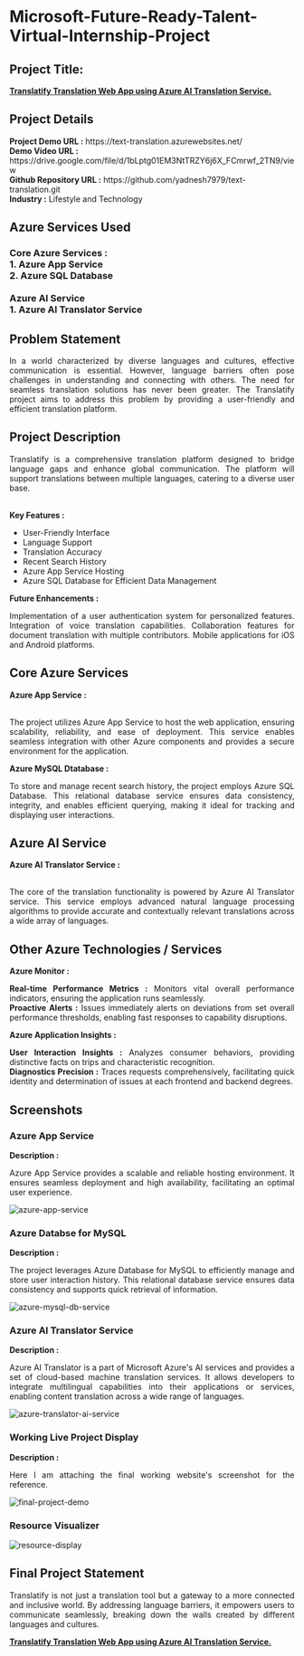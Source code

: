 <h1>Microsoft-Future-Ready-Talent-Virtual-Internship-Project </h1>
<h2>Project Title:</h2><b><a href="https://text-translation.azurewebsites.net/">Translatify Translation Web App using Azure AI Translation Service.</b></a>
<br>
<h2>Project Details</h2>
<b>Project Demo URL :</b> https://text-translation.azurewebsites.net/ <br>
<b>Demo Video URL :</b> https://drive.google.com/file/d/1bLptg01EM3NtTRZY6j6X_FCmrwf_2TN9/view <br>
<b>Github Repository URL :</b> https://github.com/yadnesh7979/text-translation.git <br>
<b>Industry :</b> Lifestyle and Technology<br>
<h2>Azure Services Used</h2>
<h3>
Core Azure Services : <br>
1. Azure App Service <br>
2. Azure SQL Database <br> <br>
Azure AI Service <br>
1. Azure AI Translator Service
</h3>
<h2>Problem Statement</h2>
<p align="justify">In a world characterized by diverse languages and cultures, effective communication is essential. However, language barriers often pose challenges in understanding and connecting with others. The need for seamless translation solutions has never been greater. The Translatify project aims to address this problem by providing a user-friendly and efficient translation platform.</p>
<h2>Project Description</h2>
<p align="justify">Translatify is a comprehensive translation platform designed to bridge language gaps and enhance global communication.
The platform will support translations between multiple languages, catering to a diverse user base.</p><br>
<b>Key Features :</b>
<ul>
    <li>User-Friendly Interface</li>
    <li>Language Support</li>
    <li>Translation Accuracy</li>
    <li>Recent Search History</li>
    <li>Azure App Service Hosting</li>
    <li>Azure SQL Database for Efficient Data Management</li>
</ul>
<b>Future Enhancements :</b><br>
<p align="justify">Implementation of a user authentication system for personalized features.
Integration of voice translation capabilities.
Collaboration features for document translation with multiple contributors.
Mobile applications for iOS and Android platforms.</p>
<h2>Core Azure Services</h2>
<b>Azure App Service :</b><br><p align="justify"><br>The project utilizes Azure App Service to host the web application, ensuring scalability, reliability, and ease of deployment. This service enables seamless integration with other Azure components and provides a secure environment for the application.</p>

<b>Azure MySQL Dtatabase :</b><br><p align="justify">To store and manage recent search history, the project employs Azure SQL Database. This relational database service ensures data consistency, integrity, and enables efficient querying, making it ideal for tracking and displaying user interactions.</p>
<h2>Azure AI Service</h2>
<b>Azure AI Translator Service :</b><br><br><p align="justify">The core of the translation functionality is powered by Azure AI Translator service. This service employs advanced natural language processing algorithms to provide accurate and contextually relevant translations across a wide array of languages.</p>
<h2>Other Azure Technologies / Services</h2>
<b>Azure Monitor :</b><p align="justify"><b>Real-time Performance Metrics :</b> Monitors vital overall performance indicators, ensuring the application runs seamlessly.<br>
<b>Proactive Alerts :</b> Issues immediately alerts on deviations from set overall performance thresholds, enabling fast responses to capability disruptions.</p>
<b>Azure Application Insights :</b><p align="justify">
<b>User Interaction Insights :</b> Analyzes consumer behaviors, providing distinctive facts on trips and characteristic recognition.<br>
<b>Diagnostics Precision :</b> Traces requests comprehensively, facilitating quick identity and determination of issues at each frontend and backend degrees.

<h2>Screenshots</h2>
<h3>Azure App Service</h3>
<b>Description :</b><p align="justify">Azure App Service provides a scalable and reliable hosting environment. It ensures seamless deployment and high availability, facilitating an optimal user experience.</p>
<img src="https://github.com/yadnesh7979/text-translation/blob/main/screenshots/Screenshot%202024-01-29%20155808.png" alt="azure-app-service"></img><br>
<h3>Azure Databse for MySQL</h3>
<b>Description :</b><p align="justify"> The project leverages Azure Database for MySQL to efficiently manage and store user interaction history. This relational database service ensures data consistency and supports quick retrieval of information.</p>
<img src="https://github.com/yadnesh7979/text-translation/blob/main/screenshots/Screenshot%202024-01-29%20160034.png" alt="azure-mysql-db-service"></img><br>
<h3>Azure AI Translator Service</h3>
<b>Description :</b><p align="justify">Azure AI Translator is a part of Microsoft Azure's AI services and provides a set of cloud-based machine translation services. It allows developers to integrate multilingual capabilities into their applications or services, enabling content translation across a wide range of languages.</p>
<img src="https://github.com/yadnesh7979/text-translation/blob/main/screenshots/Screenshot%202024-01-29%20160134.png" alt="azure-translator-ai-service"></img><br>
<h3>Working Live Project Display</h3>
<b>Description :</b><p align="justify">Here I am attaching the final working website's screenshot for the reference.</p>
<img src="https://github.com/yadnesh7979/text-translation/blob/main/screenshots/Screenshot%202024-01-29%20160945.png" alt="final-project-demo"></img>

<h3>Resource Visualizer</h3>
<img src="https://github.com/yadnesh7979/text-translation/blob/main/screenshots/Screenshot%202024-01-29%20161655.png" alt="resource-display"></img>

<h2>Final Project Statement</h2>
<p align="justify">
    Translatify is not just a translation tool but a gateway to a more connected and inclusive world. By addressing language barriers, it empowers users to communicate seamlessly, breaking down the walls created by different languages and cultures.
</p>

</h2><b><a href="https://text-translation.azurewebsites.net/">Translatify Translation Web App using Azure AI Translation Service.</b></a>
